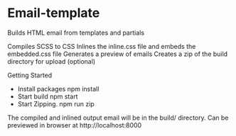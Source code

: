 # Email-template

Builds HTML email from templates and partials

Compiles SCSS to CSS
Inlines the inline.css file and embeds the embedded.css file
Generates a preview of emails
Creates a zip of the build directory for upload (optional)


Getting Started
- Install packages
npm install
- Start build
npm start
- Start Zipping.
npm run zip


The compiled and inlined output email will be in the build/ directory. 
Can be previewed in browser at http://localhost:8000

